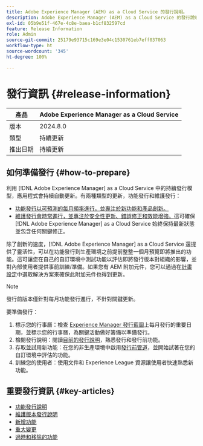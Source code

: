 ```yaml
---
title: Adobe Experience Manager (AEM) as a Cloud Service 的發行說明。
description: Adobe Experience Manager (AEM) as a Cloud Service 的發行說明。
exl-id: 05b9e51f-467e-4c8e-baea-b1cf832597cd
feature: Release Information
role: Admin
source-git-commit: 25179e93715c169e3e04c1530761eb7eff037063
workflow-type: ht
source-wordcount: '345'
ht-degree: 100%

---
```



# 發行資訊 {#release-information}

| 產品 | Adobe Experience Manager as a Cloud Service  |
|---|---|
| 版本 | 2024.8.0 |
| 類型 | 持續更新 |
| 推出日期 | 持續更新 |

## 如何準備發行 {#how-to-prepare}

利用 [!DNL Adobe Experience Manager] as a Cloud Service 中的持續發行模型，應用程式會持續自動更新。有兩種類型的更新，功能發行和維護發行：

* [功能發行以可預測的每月頻率進行，並專注於新功能和產品創新。](/help/release-notes/release-notes-cloud/release-notes-current.md)
* [維護發行會時常進行，並專注於安全性更新、錯誤修正和效能增強。](/help/release-notes/maintenance/latest.md)這可確保 [!DNL Adobe Experience Manager] as a Cloud Service 始終保持最新狀態並包含任何關鍵修正。

除了創新的速度，[!DNL Adobe Experience Manager] as a Cloud Service 還提供了靈活性，可以在功能發行到生產環境之前提前整整一個月預覽即將推出的功能。這可讓您在自己的自訂環境中測試功能以評估即將發行版本對組織的影響，並對內部使用者提供事前訓練/準備。如果您有 AEM 附加元件，您可以通過在[計畫設定](/help/implementing/cloud-manager/getting-access-to-aem-in-cloud/creating-production-programs.md)中選取解決方案來確保此附加元件也得到更新。

>[!NOTE]
>
>發行前版本僅針對每月功能發行進行，不針對關鍵更新。

要準備發行：

1. 標示您的行事曆：檢查 [Experience Manager 發行藍圖](https://experienceleague.adobe.com/docs/experience-manager-release-information/aem-release-updates/update-releases-roadmap.html?lang=zh-Hant#aem-as-cloud-service)上每月發行的重要日期，並標示您的行事曆，為關鍵活動做好籌備以準備發行。
1. 檢閱發行說明：閱讀[目前的發行說明](/help/release-notes/release-notes-cloud/release-notes-current.md)，熟悉發行和發行前功能。
1. 存取並試用新功能：在您的非生產環境中啟用[發行前管道](/help/release-notes/prerelease.md)，並開始試著在您的自訂環境中評估的功能。
1. 訓練您的使用者：使用文件和 Experience League 資源讓使用者快速熟悉新功能。

## 重要發行資訊 {#key-articles}

* [功能發行說明](/help/release-notes/release-notes-cloud/release-notes-current.md)
* [維護版本發行說明](/help/release-notes/maintenance/latest.md)
* [新增功能](what-is-new.md)
* [重大變更](aem-cloud-changes.md)
* [過時和移除的功能](deprecated-removed-features.md)
